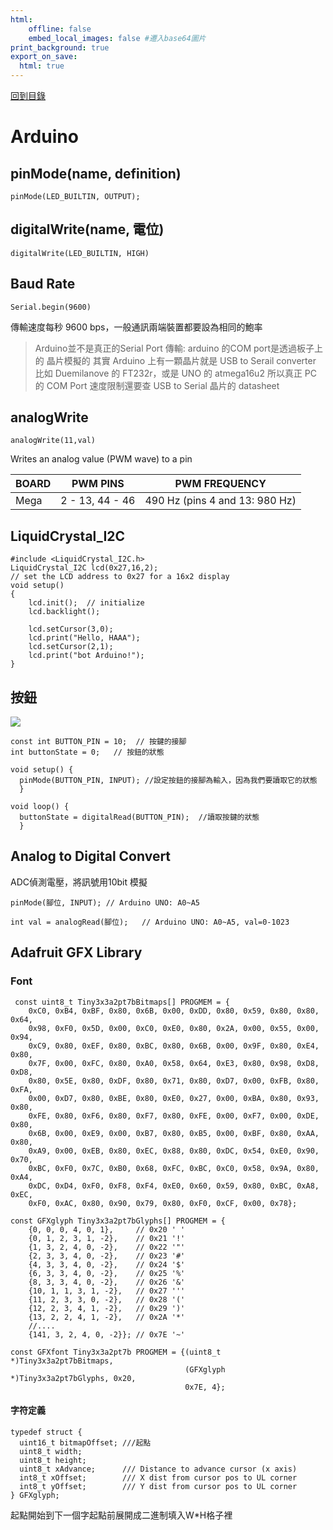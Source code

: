 ```yaml
---
html:
    offline: false
    embed_local_images: false #遷入base64圖片
print_background: true
export_on_save:
  html: true
---
```

[回到目錄](../index.md)
# Arduino

## pinMode(name, definition)

    pinMode(LED_BUILTIN, OUTPUT);

## digitalWrite(name, 電位)
    
    digitalWrite(LED_BUILTIN, HIGH)

## Baud Rate
    Serial.begin(9600)
傳輸速度每秒 9600 bps，一般通訊兩端裝置都要設為相同的鮑率
>Arduino並不是真正的Serial Port 傳輸:
arduino 的COM port是透過板子上的 晶片模擬的
其實 Arduino 上有一顆晶片就是 USB to Serail converter
比如 Duemilanove 的 FT232r，或是 UNO 的 atmega16u2
所以真正 PC 的 COM Port 速度限制還要查 USB to Serial 晶片的 datasheet
## analogWrite
    analogWrite(11,val)
Writes an analog value (PWM wave) to a pin


| BOARD|PWM PINS|PWM FREQUENCY |
| -------- | -------- | -------- |
| Mega     | 2 - 13, 44 - 46     | 490 Hz (pins 4 and 13: 980 Hz)     |

## LiquidCrystal_I2C

    #include <LiquidCrystal_I2C.h>
    LiquidCrystal_I2C lcd(0x27,16,2);
    // set the LCD address to 0x27 for a 16x2 display
    void setup()
    {
        lcd.init();  // initialize
        lcd.backlight();
        
        lcd.setCursor(3,0);
        lcd.print("Hello, HAAA");
        lcd.setCursor(2,1);
        lcd.print("bot Arduino!");
    }
## 按鈕
![](https://i.imgur.com/2bcpQRE.png)
    
    const int BUTTON_PIN = 10;  // 按鍵的接腳
    int buttonState = 0;   // 按鈕的狀態
    
    void setup() {
      pinMode(BUTTON_PIN, INPUT); //設定按鈕的接腳為輸入，因為我們要讀取它的狀態
      }
    
    void loop() {
      buttonState = digitalRead(BUTTON_PIN);  //讀取按鍵的狀態
      }
## Analog to Digital Convert
ADC偵測電壓，將訊號用10bit 模擬

    pinMode(腳位, INPUT); // Arduino UNO: A0~A5
    
    int val = analogRead(腳位);   // Arduino UNO: A0~A5, val=0-1023
## Adafruit GFX Library
### Font
     const uint8_t Tiny3x3a2pt7bBitmaps[] PROGMEM = {
        0xC0, 0xB4, 0xBF, 0x80, 0x6B, 0x00, 0xDD, 0x80, 0x59, 0x80, 0x80, 0x64,
        0x98, 0xF0, 0x5D, 0x00, 0xC0, 0xE0, 0x80, 0x2A, 0x00, 0x55, 0x00, 0x94,
        0xC9, 0x80, 0xEF, 0x80, 0xBC, 0x80, 0x6B, 0x00, 0x9F, 0x80, 0xE4, 0x80,
        0x7F, 0x00, 0xFC, 0x80, 0xA0, 0x58, 0x64, 0xE3, 0x80, 0x98, 0xD8, 0xD8,
        0x80, 0x5E, 0x80, 0xDF, 0x80, 0x71, 0x80, 0xD7, 0x00, 0xFB, 0x80, 0xFA,
        0x00, 0xD7, 0x80, 0xBE, 0x80, 0xE0, 0x27, 0x00, 0xBA, 0x80, 0x93, 0x80,
        0xFE, 0x80, 0xF6, 0x80, 0xF7, 0x80, 0xFE, 0x00, 0xF7, 0x00, 0xDE, 0x80,
        0x6B, 0x00, 0xE9, 0x00, 0xB7, 0x80, 0xB5, 0x00, 0xBF, 0x80, 0xAA, 0x80,
        0xA9, 0x00, 0xEB, 0x80, 0xEC, 0x88, 0x80, 0xDC, 0x54, 0xE0, 0x90, 0x70,
        0xBC, 0xF0, 0x7C, 0xB0, 0x68, 0xFC, 0xBC, 0xC0, 0x58, 0x9A, 0x80, 0xA4,
        0xDC, 0xD4, 0xF0, 0xF8, 0xF4, 0xE0, 0x60, 0x59, 0x80, 0xBC, 0xA8, 0xEC,
        0xF0, 0xAC, 0x80, 0x90, 0x79, 0x80, 0xF0, 0xCF, 0x00, 0x78};

    const GFXglyph Tiny3x3a2pt7bGlyphs[] PROGMEM = {
        {0, 0, 0, 4, 0, 1},     // 0x20 ' '
        {0, 1, 2, 3, 1, -2},    // 0x21 '!'
        {1, 3, 2, 4, 0, -2},    // 0x22 '"'
        {2, 3, 3, 4, 0, -2},    // 0x23 '#'
        {4, 3, 3, 4, 0, -2},    // 0x24 '$'
        {6, 3, 3, 4, 0, -2},    // 0x25 '%'
        {8, 3, 3, 4, 0, -2},    // 0x26 '&'
        {10, 1, 1, 3, 1, -2},   // 0x27 '''
        {11, 2, 3, 3, 0, -2},   // 0x28 '('
        {12, 2, 3, 4, 1, -2},   // 0x29 ')'
        {13, 2, 2, 4, 1, -2},   // 0x2A '*'
        //....
        {141, 3, 2, 4, 0, -2}}; // 0x7E '~'

    const GFXfont Tiny3x3a2pt7b PROGMEM = {(uint8_t *)Tiny3x3a2pt7bBitmaps,
                                           (GFXglyph *)Tiny3x3a2pt7bGlyphs, 0x20,
                                           0x7E, 4};
#### 字符定義                                        
    typedef struct {
      uint16_t bitmapOffset; ///起點
      uint8_t width;         
      uint8_t height;        
      uint8_t xAdvance;      /// Distance to advance cursor (x axis)
      int8_t xOffset;        /// X dist from cursor pos to UL corner
      int8_t yOffset;        /// Y dist from cursor pos to UL corner
    } GFXglyph;
起點開始到下一個字起點前展開成二進制填入W*H格子裡
